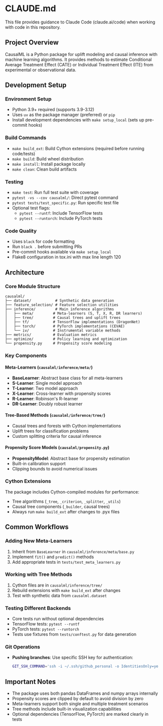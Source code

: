 # CLAUDE.md

This file provides guidance to Claude Code (claude.ai/code) when working with code in this repository.

## Project Overview

CausalML is a Python package for uplift modeling and causal inference with machine learning algorithms. It provides methods to estimate Conditional Average Treatment Effect (CATE) or Individual Treatment Effect (ITE) from experimental or observational data.

## Development Setup

### Environment Setup
- Python 3.9+ required (supports 3.9-3.12)
- Uses `uv` as the package manager (preferred) or `pip`
- Install development dependencies with `make setup_local` (sets up pre-commit hooks)

### Build Commands
- `make build_ext`: Build Cython extensions (required before running code/tests)
- `make build`: Build wheel distribution
- `make install`: Install package locally
- `make clean`: Clean build artifacts

### Testing
- `make test`: Run full test suite with coverage
- `pytest -vs --cov causalml/`: Direct pytest command
- `pytest tests/test_specific.py`: Run specific test file
- Optional test flags:
  - `pytest --runtf`: Include TensorFlow tests
  - `pytest --runtorch`: Include PyTorch tests

### Code Quality
- Uses `black` for code formatting
- Run `black .` before submitting PRs
- Pre-commit hooks available via `make setup_local`
- Flake8 configuration in tox.ini with max line length 120

## Architecture

### Core Module Structure
```
causalml/
├── dataset/           # Synthetic data generation
├── feature_selection/ # Feature selection utilities
├── inference/         # Main inference algorithms
│   ├── meta/         # Meta-learners (S, T, X, R, DR learners)
│   ├── tree/         # Causal trees and uplift trees
│   ├── tf/           # TensorFlow implementations (DragonNet)
│   ├── torch/        # PyTorch implementations (CEVAE)
│   └── iv/           # Instrumental variable methods
├── metrics/          # Evaluation metrics
├── optimize/         # Policy learning and optimization
└── propensity.py     # Propensity score modeling
```

### Key Components

#### Meta-Learners (`causalml/inference/meta/`)
- **BaseLearner**: Abstract base class for all meta-learners
- **S-Learner**: Single model approach
- **T-Learner**: Two model approach
- **X-Learner**: Cross-learner with propensity scores
- **R-Learner**: Robinson's R-learner
- **DR-Learner**: Doubly robust learner

#### Tree-Based Methods (`causalml/inference/tree/`)
- Causal trees and forests with Cython implementations
- Uplift trees for classification problems
- Custom splitting criteria for causal inference

#### Propensity Score Models (`causalml/propensity.py`)
- **PropensityModel**: Abstract base for propensity estimation
- Built-in calibration support
- Clipping bounds to avoid numerical issues

### Cython Extensions
The package includes Cython-compiled modules for performance:
- Tree algorithms (`_tree`, `_criterion`, `_splitter`, `_utils`)
- Causal tree components (`_builder`, causal trees)
- Always run `make build_ext` after changes to .pyx files

## Common Workflows

### Adding New Meta-Learners
1. Inherit from `BaseLearner` in `causalml/inference/meta/base.py`
2. Implement `fit()` and `predict()` methods
3. Add appropriate tests in `tests/test_meta_learners.py`

### Working with Tree Methods
1. Cython files are in `causalml/inference/tree/`
2. Rebuild extensions with `make build_ext` after changes
3. Test with synthetic data from `causalml.dataset`

### Testing Different Backends
- Core tests run without optional dependencies
- TensorFlow tests: `pytest --runtf`
- PyTorch tests: `pytest --runtorch`
- Tests use fixtures from `tests/conftest.py` for data generation

### Git Operations
- **Pushing branches**: Use specific SSH key for authentication:
  ```bash
  GIT_SSH_COMMAND='ssh -i ~/.ssh/github_personal -o IdentitiesOnly=yes' git push -u origin branch_name
  ```

## Important Notes

- The package uses both pandas DataFrames and numpy arrays internally
- Propensity scores are clipped by default to avoid division by zero
- Meta-learners support both single and multiple treatment scenarios
- Tree methods include built-in visualization capabilities
- Optional dependencies (TensorFlow, PyTorch) are marked clearly in tests